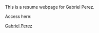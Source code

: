 This is a resume webpage for Gabriel Perez. 

Access here:

[Gabriel Perez](https://gaboperezayala.github.io)
